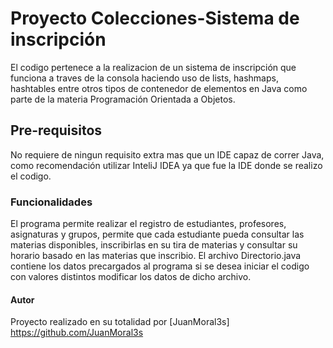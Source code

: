 # Proyecto Colecciones-Sistema de inscripción
El codigo pertenece a la realizacion de un sistema de inscripción que funciona a traves de la consola haciendo uso de lists, hashmaps, hashtables entre otros tipos de contenedor de elementos en Java como parte de la materia Programación Orientada a Objetos.

## Pre-requisitos

No requiere de ningun requisito extra mas que un IDE capaz de correr Java, como recomendación utilizar InteliJ IDEA ya que fue la IDE donde se realizo el codigo.

### Funcionalidades

El programa permite realizar el registro de estudiantes, profesores, asignaturas y grupos, permite que cada estudiante pueda consultar las materias disponibles, inscribirlas en su tira de materias y consultar su horario basado en las materias que inscribio.
El archivo Directorio.java contiene los datos precargados al programa si se desea iniciar el codigo con valores distintos modificar los datos de dicho archivo.

#### Autor

Proyecto realizado en su totalidad por [JuanMoral3s] https://github.com/JuanMoral3s
